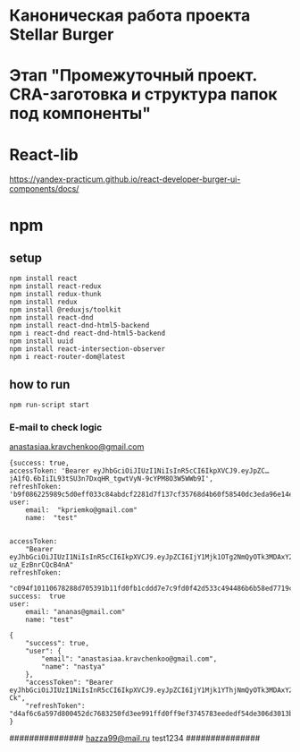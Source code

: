 # Каноническая работа проекта Stellar Burger 
# Этап "Промежуточный проект. CRA-заготовка и структура папок под компоненты"

# React-lib
https://yandex-practicum.github.io/react-developer-burger-ui-components/docs/

# npm

## setup
```
npm install react
npm install react-redux
npm install redux-thunk
npm install redux
npm install @reduxjs/toolkit
npm install react-dnd
npm install react-dnd-html5-backend
npm i react-dnd react-dnd-html5-backend 
npm install uuid
npm install react-intersection-observer
npm i react-router-dom@latest
```

## how to run
```
npm run-script start
```

### E-mail to check logic
anastasiaa.kravchenkoo@gmail.com


```
{success: true,
accessToken: 'Bearer eyJhbGciOiJIUzI1NiIsInR5cCI6IkpXVCJ9.eyJpZC…jA1fQ.6bIiIL93tSU3n7DxqHR_tgwtVyN-9cYPM8O3W5WWb9I',
refreshToken: 'b9f086225989c5d0eff033c84abdcf2281d7f137cf35768d4b60f58540dc3eda96e14e0383ef1ab9'}
user:
    email:  "kpriemko@gmail.com"
    name:  "test"


accessToken:  
    "Bearer eyJhbGciOiJIUzI1NiIsInR5cCI6IkpXVCJ9.eyJpZCI6IjY1Mjk1OTg2NmQyOTk3MDAxY2FiMjJlNSIsImlhdCI6MTY5NzIwODcxMCwiZXhwIjoxNjk3MjA5OTEwfQ.UE5tGiTdrK9DakygJwZAPLx4Zjw-uz_EzBnrCQcB4nA"
refreshToken: 
    "c094f10110678288d705391b11fd0fb1cddd7e7c9fd0f42d533c494486b6b58ed7719c88f4f58e6a"
success:  true
user:
    email: "ananas@gmail.com"
    name: "test"

{
    "success": true,
    "user": {
        "email": "anastasiaa.kravchenkoo@gmail.com",
        "name": "nastya"
    },
    "accessToken": "Bearer eyJhbGciOiJIUzI1NiIsInR5cCI6IkpXVCJ9.eyJpZCI6IjY1Mjk1YThjNmQyOTk3MDAxY2FiMjJlYiIsImlhdCI6MTY5NzIwODk3MiwiZXhwIjoxNjk3MjEwMTcyfQ.M6fjsqxeXG43jLAFxYSVxrlBAq5TelKdSZtMcitm-Ck",
    "refreshToken": "d4af6c6a597d800452dc7683250fd3ee991ffd0ff9ef3745783eededf54de306d3013b0b0cd807b4"
}
```

###############
hazza99@mail.ru
test1234
###############

